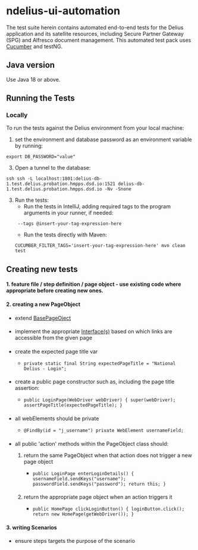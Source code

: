 # ndelius-ui-automation

The test suite herein contains automated end-to-end tests for the Delius application and its satellite resources,
including Secure Partner Gateway (SPG) and Alfresco document management. This automated test pack uses
[Cucumber](https://cucumber.io/docs) and testNG.

## Java version

Use Java 18 or above.

## Running the Tests

### Locally

To run the tests against the Delius environment from your local machine:

1. set the environment and database password as an environment variable by running:
```shell
export DB_PASSWORD="value"
```
3. Open a tunnel to the database:

```shell
ssh ssh -L localhost:1801:delius-db-1.test.delius.probation.hmpps.dsd.io:1521 delius-db-1.test.delius.probation.hmpps.dsd.io -Nv -Snone
```

3. Run the tests:
    - Run the tests in IntelliJ, adding required tags to the program arguments in your runner, if needed:
   ```
    --tags @insert-your-tag-expression-here
   ```
    - Run the tests directly with Maven:
   ```shell
   CUCUMBER_FILTER_TAGS='insert-your-tag-expression-here' mvn clean test
   ```

## Creating new tests
#### 1. feature file / step definition / page object - use existing code where appropriate before creating new ones.
####

#### 2. creating a new PageObject
   ####  
   - extend [BasePageOject](src/test/java/pages/BasePageObject.java) 
     #### 
   - implement the appropriate [Interface(s)](src/test/java/navigationPanel) based on which links are accessible from the given page
     #### 
   - create the expected page title var
     - `private static final String expectedPageTitle = "National Delius - Login";
       `
       ####
   - create a public page constructor such as, including the page title assertion:
     - `public LoginPage(WebDriver webDriver) {
       super(webDriver);
       assertPageTitle(expectedPageTitle);
       }`
       ####

   - all webElements should be private
     - `@FindBy(id = "j_username")
       private WebElement usernameField;`
       ####

   - all public 'action' methods within the PageObject class should:

      1. return the same PageObject when that action does not trigger a new page object
         - `public LoginPage enterLoginDetails() {
           usernameField.sendKeys("username");
           passwordField.sendKeys("password");
           return this;
           }`
           ####

      2. return the appropriate page object when an action triggers it
         - `public HomePage clickLoginButton() {
           loginButton.click();
           return new HomePage(getWebDriver());
           }`
         
           ####

#### 3. writing Scenarios
####  
- ensure steps targets the purpose of the scenario


           
